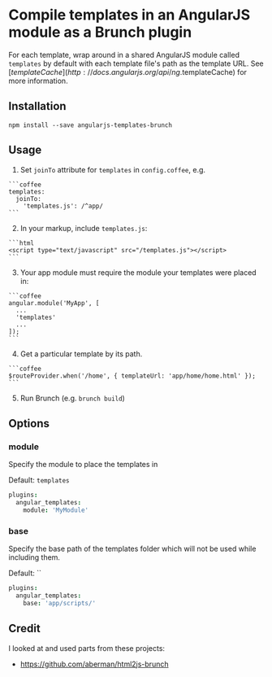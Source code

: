 # Compile templates in an AngularJS module as a Brunch plugin

For each template, wrap around in a shared AngularJS module called
`templates` by default with each template file's path as the template URL.
See [$templateCache](http://docs.angularjs.org/api/ng.$templateCache) for more
information.


## Installation

`npm install --save angularjs-templates-brunch`


## Usage

  1. Set `joinTo` attribute for `templates` in `config.coffee`, e.g.

	```coffee
	templates:
	  joinTo:
		'templates.js': /^app/
	```

  2. In your markup, include `templates.js`:

	```html
	<script type="text/javascript" src="/templates.js"></script>
	```

  3. Your app module must require the module your templates were placed in:

	```coffee
	angular.module('MyApp', [
	  ...
	  'templates'
	  ...
	]);
	```

  4. Get a particular template by its path.

	```coffee
	$routeProvider.when('/home', { templateUrl: 'app/home/home.html' });
	```

  5. Run Brunch (e.g. `brunch build`)


## Options

### module

Specify the module to place the templates in

Default: `templates`

```coffee
plugins:
  angular_templates:
    module: 'MyModule'
```

### base

Specify the base path of the templates folder which will not be used while including them.


Default: ``

```coffee
plugins:
  angular_templates:
    base: 'app/scripts/'
```

## Credit

I looked at and used parts from these projects:

- https://github.com/aberman/html2js-brunch
